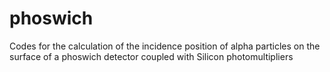 # phoswich
Codes for the calculation of the incidence position of alpha particles on the surface of a phoswich detector coupled with Silicon photomultipliers
